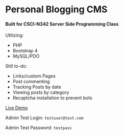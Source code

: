 # Personal Blogging CMS
#### Built for CSCI-N342 Server Side Programming Class

 Utilizing:
* PHP
* Bootstrap 4
* MySQL/PDO

Still to-do:
* Links/custom Pages
* Post commenting
* Tracking Posts by date
* Viewing posts by category
* Recaptcha installation to prevent bots

[Live Demo](http://corsair.cs.iupui.edu:21231/courseProject/app/)

Admin Test Login: 
`testuser@test.com`

Admin Test Password: 
`testpass`
